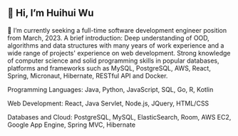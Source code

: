 ## 👋 Hi, I’m Huihui Wu
🔭 I’m currently seeking a full-time software development engineer position from March, 2023.
A brief introduction: Deep understanding of OOD, algorithms and data structures with many years of work experience and a wide range of projects' experience on web development. Strong knowledge of computer science and solid programming skills in popular databases, platforms and frameworks such as MySQL, PostgreSQL, AWS, React, Spring, Micronaut, Hibernate, RESTful API and Docker.

Programming Languages:  Java, Python, JavaScript, SQL, Go, R, Kotlin

Web Development:  React, Java Servlet, Node.js, JQuery, HTML/CSS 

Databases and Cloud: PostgreSQL, MySQL, ElasticSearch, Room, AWS EC2, Google App Engine, Spring MVC, Hibernate


<!--
**ElyseWu/ElyseWu** is a ✨ _special_ ✨ repository because its `README.md` (this file) appears on your GitHub profile.

Here are some ideas to get you started:

- 🔭 I’m currently working on ...
- 🌱 I’m currently learning ...
- 👯 I’m looking to collaborate on ...
- 🤔 I’m looking for help with ...
- 💬 Ask me about ...
- 📫 How to reach me: ...
- 😄 Pronouns: ...
- ⚡ Fun fact: ...
-->
